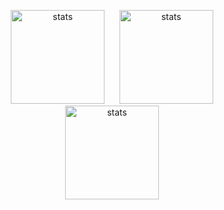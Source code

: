 <html>
  <p align="center">
    <img src="https://github-readme-stats.vercel.app/api?username=BestInSpire&show_icons=true&theme=radical" width="%100" height="150px" alt="stats" />&nbsp;&nbsp;&nbsp;&nbsp;&nbsp;
<img src="https://github-readme-stats.vercel.app/api/top-langs/?username=BestInSpire&layout=compact" width="%100" height="150px" alt="stats" /><br>
<img src="https://github-profile-trophy.vercel.app/?username=BestInSpire&theme=nord" width="%100" height="150px" alt="stats" />
</p>
